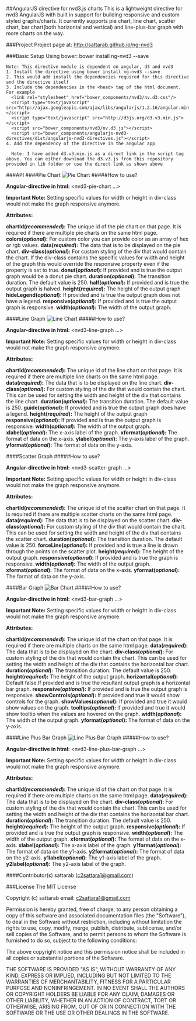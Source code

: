 ##AngularJS directive for nvd3.js charts
This is a lightweight directive for nvd3 AngularJS with built in support for building responsive and custom styled graphs/charts. It currently supports pie chart, line chart, scatter chart, bar chart(both horizontal and vertical) and line-plus-bar graph with more charts on the way.

###Project
Project page at: http://sattarab.github.io/ng-nvd3

###Basic Setup
Using bower:
bower install ng-nvd3 --save

```
Note: This directive module is dependent on angular, d3 and nvd3
1. Install the directive using bower install ng-nvd3 --save
2. This would add install the dependencies required for this directive and the directive itself
3. Include the dependencies in the <head> tag of the html document. For example
  <link rel="stylesheet" href="bower_components/nvd3/nv.d3.css"/>
  <script type="text/javascript" src="http://ajax.googleapis.com/ajax/libs/angularjs/1.2.16/angular.min.js"></script>
  <script type="text/javascript" src="http://d3js.org/d3.v3.min.js"></script>
  <script src="bower_components/nvd3/nv.d3.js"></script>
  <script src="bower_components/angularjs-nvd3-directives/dist/angularjs-nvd3-directives.js"></script>
4. Add the dependency of the directive in the angular app
  
  Note: I have added d3.v3.min.js as a direct link in the script tag above. You can either download the d3.v3.js from this repository provided in lib folder or use the direct link as shown above
```

###API
####Pie Chart
![Pie Chart](https://github.com/sattarab/ng-nvd3/raw/master/img/pie-chart.png "Pie Chart")
#####How to use?

**Angular-directive in html:**
<nvd3-pie-chart ...></nvd3-pie-chart>

**Important Note:**
Setting specific values for width or height in div-class would not make the graph responsive anymore.

**Attributes:**

**chartId(*recommended*):** The unique id of the pie chart on that page. It is required if there are multiple pie charts on the same html page.
**colors(*optional*):** For custom color you can provide color as an array of hex or rgb values.
**data(*required*):** The data that is to be displayed on the pie chart. 
**div-class(*optional*):** For custom styling of the div that would contain the chart. If the div-class contains the specific values for width and height of the graph this would override the responsive property even if the property is set to true.
**donut(*optional*):** If provided and is true the output graph would be a donut pie chart.
**duration(*optional*):** The transition duration.  The default value is 250.
**half(*optional*):** If provided and is true the output graph is halved.
**height(*required*):** The height of the output graph
**hideLegend(*optional*):** If provided and is true the output graph does not have a legend.
**responsive(*optional*):** If provided and is true the output graph is responsive.
**width(*optional*):** The width of the output graph.

####Line Graph
![Line Chart](https://github.com/sattarab/ng-nvd3/raw/master/img/line-chart.png "Line Chart")
#####How to use?

**Angular-directive in html:**
<nvd3-line-graph ...></nvd3-line-graph>

**Important Note:**
Setting specific values for width or height in div-class would not make the graph responsive anymore.

**Attributes:**

**chartId(*recommended*):** The unique id of the line chart on that page. It is required if there are multiple line charts on the same html page.
**data(*required*):** The data that is to be displayed on the line chart. 
**div-class(*optional*):** For custom styling of the div that would contain the chart. This can be used for setting the width and height of the div that contains the line chart.
**duration(*optional*):** The transition duration. The default value is 250.
**guide(*optional*):** If provided and is true the output graph does have a legend.
**height(*required*):** The height of the output graph
**responsive(*optional*):** If provided and is true the output graph is responsive.
**width(*optional*):** The width of the output graph.
**xlabel(*optional*):** The x-axis label of the graph.
**xformat(*optional*):** The format of data on the x-axis.
**ylabel(*optional*):** The y-axis label of the graph.
**yformat(*optional*):** The format of data on the y-axis.

####Scatter Graph
#####How to use?

**Angular-directive in html:**
<nvd3-scatter-graph ...></nvd3-scatter-graph>

**Important Note:**
Setting specific values for width or height in div-class would not make the graph responsive anymore.

**Attributes:**

**chartId(*recommended*):** The unique id of the scatter chart on that page. It is required if there are multiple scatter charts on the same html page.
**data(*required*):** The data that is to be displayed on the scatter chart. 
**div-class(*optional*):** For custom styling of the div that would contain the chart. This can be used for setting the width and height of the div that contains the scatter chart.
**duration(*optional*):** The transition duration. The default value is 250.
**forceLine(*optional*):** If provided and is true a line is drawn through the points on the scatter plot.
**height(*required*):** The height of the output graph.
**responsive(*optional*):** If provided and is true the graph is responsive.
**width(*optional*):** The width of the output graph.
**xformat(*optional*):** The format of data on the x-axis.
**yformat(*optional*):** The format of data on the y-axis.

####Bar Graph
![Bar Chart](https://github.com/sattarab/ng-nvd3/raw/master/img/horizontal-bar.png "Horizontal Bar Chart")
#####How to use?

**Angular-directive in html:**
<nvd3-bar-graph ...></nvd3-bar-graph>

**Important Note:**
Setting specific values for width or height in div-class would not make the graph responsive anymore.

**Attributes:**

**chartId(*recommended*):** The unique id of the chart on that page. It is required if there are multiple charts on the same html page.
**data(*required*):** The data that is to be displayed on the chart. 
**div-class(*optional*):** For custom styling of the div that would contain the chart. This can be used for setting the width and height of the div that contains the horizontal bar chart.
**duration(*optional*):** The transition duration. The default value is 250.
**height(*required*):** The height of the output graph.
**horizontal(*optional*):** Default false.If provided and is true the resultant output graph is a horizontal bar graph.
**responsive(*optional*):** If provided and is true the output graph is responsive.
**showControls(*optional*):** If provided and true it would show controls for the graph.
**showValues(*optional*):** If provided and true it would show values on the graph.
**tooltips(*optional*):** If provided and true it would show tooltip when the values are hovered on the graph.
**width(*optional*):** The width of the output graph.
**yformat(*optional*):** The format of data on the y-axis.


####Line Plus Bar Graph
![Line Plus Bar Graph](https://github.com/sattarab/ng-nvd3/raw/master/img/line-plus-bar-chart.png "Line Plus Bar Graph")
#####How to use?

**Angular-directive in html:**
<nvd3-line-plus-bar-graph ...></nvd3-line-plus-bar-graph>

**Important Note:**
Setting specific values for width or height in div-class would not make the graph responsive anymore.

**Attributes:**

**chartId(*recommended*):** The unique id of the chart on that page. It is required if there are multiple charts on the same html page.
**data(*required*):** The data that is to be displayed on the chart. 
**div-class(*optional*):** For custom styling of the div that would contain the chart. This can be used for setting the width and height of the div that contains the horizontal bar chart.
**duration(*optional*):** The transition duration. The default value is 250.
**height(*required*):** The height of the output graph.
**responsive(*optional*):** If provided and is true the output graph is responsive.
**width(*optional*):** The width of the output graph.
**xformat(*optional*):** The format of data on the x-axis.
**xlabel(*optional*):** The x-axis label of the graph.
**y1format(*optional*):** The format of data on the y1-axis.
**y2format(*optional*):** The format of data on the y2-axis.
**y1label(*optional*):** The y1-axis label of the graph.
**y2label(*optional*):** The y2-axis label of the graph.


####Contributor(s)
sattarab (c2sattara1@gmail.com)

###License
The MIT License

Copyright (c) sattarab email: c2sattara1@gmail.com

Permission is hereby granted, free of charge, to any person obtaining a copy
of this software and associated documentation files (the "Software"), to deal
in the Software without restriction, including without limitation the rights
to use, copy, modify, merge, publish, distribute, sublicense, and/or sell
copies of the Software, and to permit persons to whom the Software is
furnished to do so, subject to the following conditions:

The above copyright notice and this permission notice shall be included in
all copies or substantial portions of the Software.

THE SOFTWARE IS PROVIDED "AS IS", WITHOUT WARRANTY OF ANY KIND, EXPRESS OR
IMPLIED, INCLUDING BUT NOT LIMITED TO THE WARRANTIES OF MERCHANTABILITY,
FITNESS FOR A PARTICULAR PURPOSE AND NONINFRINGEMENT. IN NO EVENT SHALL THE
AUTHORS OR COPYRIGHT HOLDERS BE LIABLE FOR ANY CLAIM, DAMAGES OR OTHER
LIABILITY, WHETHER IN AN ACTION OF CONTRACT, TORT OR OTHERWISE, ARISING FROM,
OUT OF OR IN CONNECTION WITH THE SOFTWARE OR THE USE OR OTHER DEALINGS IN
THE SOFTWARE.